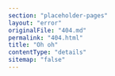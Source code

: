 ```yaml
---
section: "placeholder-pages"
layout: "error"
originalFile: "404.md"
permalink: "404.html"
title: "Oh oh"
contentType: "details"
sitemap: "false"
---
```

